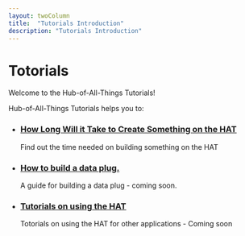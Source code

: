 ```yaml
---
layout: twoColumn
title:  "Tutorials Introduction"
description: "Tutorials Introduction"
---
```


<h1>Totorials</h1>
<p>Welcome to the Hub-of-All-Things Tutorials!</p>

<p>Hub-of-All-Things Tutorials helps you to: </p>

<ul class="article-list">
    <li>
        <h3><a href="/tutorials/how_long_will_it_take_to_create_something_on_the_hat.html">How Long Will it Take to Create Something on the HAT</a></h3>
        <p>Find out the time needed on building something on the HAT</p>
    </li>
    <li>
        <h3><a href="/tutorials/how_to_build_a_data_plug.html">How to build a data plug.</a></h3>
        <p>A guide for building a data plug - coming soon.</p>
    </li>
    <li>
        <h3><a href="/tutorials/tutorials_on_using_the_hat.html">Tutorials on using the HAT</a></h3>
        <p>Totorials on using the HAT for other applications - Coming soon</p>
    </li>
</ul>


